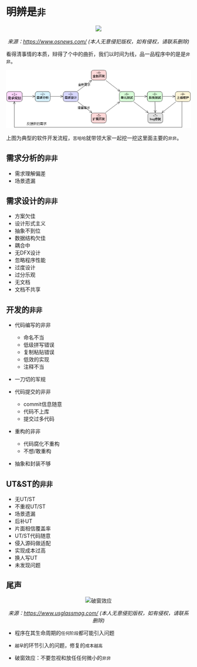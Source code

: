 # 明辨是`非`

<p align="center"><img src="https://mk0osnewswb2dmu4h0a.kinstacdn.com/images/comics/wtfm.jpg"/></p>
<p align="center"><i>来源：<a href="https://www.osnews.com/story/19266/wtfsm/">https://www.osnews.com/</a> (本人无意侵犯版权，如有侵权，请联系删除)</i></p>


看得清事情的本质，辩得了个中的曲折，我们以时间为线，品一品程序中的是是`非非`。

<p align="center"><img src="../images/uml/software-develop-process.png" tilte="典型程序开发流程" width="725"/></p>


上图为典型的软件开发流程，`苦哈哈`就带领大家一起挖一挖这里面主要的`非非`。





## 需求分析的`非非`

- 需求理解偏差
- 场景遗漏





## 需求设计的`非非`

- 方案欠佳
- 设计形式主义
- 抽象不到位
- 数据结构欠佳
- 耦合中
- 无DFX设计
- 忽略程序性能
- 过度设计
- 过分乐观
- 无文档
- 文档不共享





## 开发的`非非`

- 代码编写的非非
  - 命名不当
  - 低级拼写错误
  - 复制粘贴错误
  - 低效的实现
  - 注释不当
- 一刀切的军规
- 代码提交的非非
  - commit信息随意
  - 代码不上库
  - 提交过多代码
- 重构的非非
  - 代码腐化不重构
  - 不想/敢重构

- 抽象和封装不够





## UT&ST的`非非`

- 无UT/ST
- 不重视UT/ST
- 场景遗漏
- 后补UT
- 片面相信覆盖率
- UT/ST代码随意
- 侵入源码做适配
- 实现成本过高
- 换人写UT
- 未发现问题





## 尾声

<p align="center"><img src="https://www.usglassmag.com/wp-content/uploads/2017/04/brokenwindowsstudy.jpg" title="破窗效应"/></p>
<p align="center"><i>来源：<a href="https://www.usglassmag.com/2017/04/a-new-take-on-the-broken-windows-theory/">https://www.usglassmag.com/</a> (本人无意侵犯版权，如有侵权，请联系删除)</i></p>



- 程序在其生命周期的`任何阶段`都可能引入问题

- `越早`的环节引入的问题，修复的`成本越高`

- 破窗效应：不要忽视和放任任何微小的`非非`

  